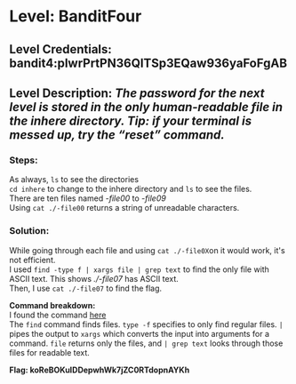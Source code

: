 # Level: BanditFour
## Level Credentials: bandit4:pIwrPrtPN36QITSp3EQaw936yaFoFgAB
## Level Description: *The password for the next level is stored in the only human-readable file in the inhere directory. Tip: if your terminal is messed up, try the “reset” command.*

### Steps:
As always, `ls` to see the directories  
`cd inhere` to change to the inhere directory and `ls` to see the files.  
There are ten files named *-file00* to *-file09*  
Using `cat ./-file00` returns a string of unreadable characters.  
### Solution:
While going through each file and using `cat ./-file0X`on it would work, it's not efficient.  
I used `find -type f | xargs file | grep text` to find the only file with ASCII text. This shows *./-file07* has ASCII text.  
Then, I use `cat ./-file07` to find the flag.  
 
**Command breakdown:**  
I found the command [here](https://stackoverflow.com/questions/14505218/finding-human-readable-files-on-unix)   
The `find` command finds files. `type -f` specifies to only find regular files. `|` pipes the output to `xargs` which converts the input into arguments for a command. `file` returns only the files, and `| grep text` looks through those files for readable text.

**Flag: koReBOKuIDDepwhWk7jZC0RTdopnAYKh**

